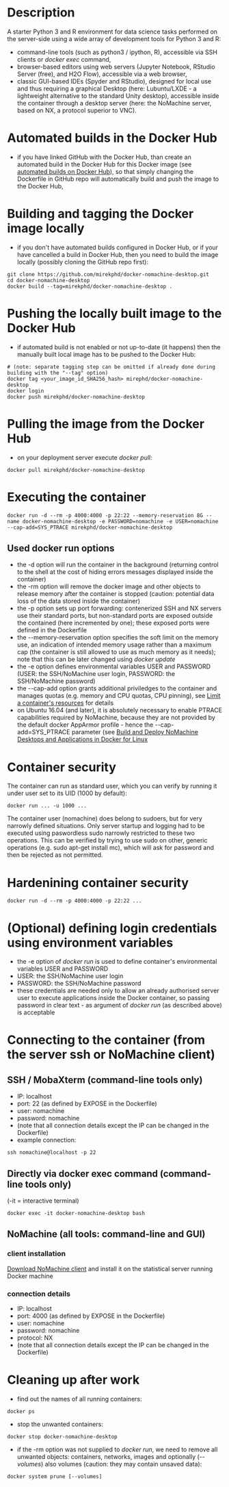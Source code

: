 # Description
A starter Python 3 and R environment for data science tasks performed on the server-side using a wide array of development tools for Python 3 and R: 
- command-line tools (such as python3 / ipython, R), accessible via SSH clients or _docker exec_ command,
- browser-based editors using web servers (Jupyter Notebook, RStudio Server (free), and H2O Flow), accessible via a web browser,
- classic GUI-based IDEs (Spyder and RStudio), designed for local use and thus requiring a graphical Desktop (here: Lubuntu/LXDE - a lightweight alternative to the standard Unity desktop), accessible inside the container through a desktop server (here: the NoMachine server, based on NX, a protocol superior to VNC).


# Automated builds in the Docker Hub

- if you have linked GitHub with the Docker Hub, than create an automated build in the Docker Hub for this Docker image (see [automated builds on Docker Hub](https://docs.docker.com/docker-hub/builds/)), so that simply changing the Dockerfile in GitHub repo will automatically build and push the image to the Docker Hub,

# Building and tagging the Docker image locally
- if you don't have automated builds configured in Docker Hub, or if your have cancelled a build in Docker Hub, then you need to build the image locally (possibly cloning the GitHub repo first):
```
git clone https://github.com/mirekphd/docker-nomachine-desktop.git
cd docker-nomachine-desktop
docker build --tag=mirekphd/docker-nomachine-desktop .
```

# Pushing the locally built image to the Docker Hub
- if automated build is not enabled or not up-to-date (it happens) then the manually built local image has to be pushed to the Docker Hub:
```
# (note: separate tagging step can be omitted if already done during building with the "--tag" option)
docker tag <your_image_id_SHA256_hash> mirephd/docker-nomachine-desktop
docker login
docker push mirekphd/docker-nomachine-desktop
```

# Pulling the image from the Docker Hub
- on your deployment server execute _docker pull:_
```
docker pull mirekphd/docker-nomachine-desktop
```

# Executing the container
```
docker run -d --rm -p 4000:4000 -p 22:22 --memory-reservation 8G --name docker-nomachine-desktop -e PASSWORD=nomachine -e USER=nomachine --cap-add=SYS_PTRACE mirekphd/docker-nomachine-desktop
```
## Used docker run options
- the -d option will run the container in the background (returning control to the shell at the cost of hiding errors messages displayed inside the container)
- the -rm option will remove the docker image and other objects to release memory after the container is stopped (caution: potential data loss of the data stored inside the container)
- the -p option sets up port forwarding: contenerized SSH and NX servers use their standard ports, but non-standard ports are exposed outside the contained (here incremented by one); these exposed ports were defined in the Dockerfile
- the --memory-reservation option specifies the soft limit on the memory use, an indication of intended memory usage rather than a maximum cap (the container is still allowed to use as much memory as it needs); note that this can be later changed using _docker update_
- the -e option defines environmental variables USER and PASSWORD (USER: the SSH/NoMachine user login, PASSWORD: the SSH/NoMachine password)
- the --cap-add option grants additional priviledges to the container and manages quotas (e.g. memory and CPU quotas, CPU pinning), see [Limit a container's resources](https://docs.docker.com/config/containers/resource_constraints/) for details
- on Ubuntu 16.04 (and later), it is absolutely necessary to enable PTRACE capabilities required by NoMachine, because they are not provided by the default docker AppArmor profile - hence the --cap-add=SYS_PTRACE parameter (see [Build and Deploy NoMachine Desktops and Applications in Docker for Linux](https://www.nomachine.com/DT08M00100&dn=docker)

# Container security
The container can run as standard user, which you can verify by running it under user set to its UID (1000 by default):
```
docker run ... -u 1000 ...
```
The container user (nomachine) does belong to sudoers, but for very narrowly defined situations. Only server startup and logging had to be executed using paswordless sudo narrowly restricted to these two operations. This can be verified by trying to use sudo on other, generic operations (e.g. sudo apt-get install mc), which will ask for password and then be rejected as not permitted.

# Hardenining container security

```
docker run -d --rm -p 4000:4000 -p 22:22 ...
```

# (Optional) defining login credentials using environment variables
- the -e option of _docker run_ is used to define container's environmental variables USER and PASSWORD 
- USER: the SSH/NoMachine user login
- PASSWORD: the SSH/NoMachine password
- these credentials are needed only to allow an already authorised server user to execute applications inside the Docker container, so passing password in clear text - as argument of _docker run_ (as described above) is acceptable

# Connecting to the container (from the server ssh or NoMachine client)

## SSH / MobaXterm (command-line tools only)
- IP: localhost
- port: 22 (as defined by EXPOSE in the Dockerfile)
- user: nomachine 
- password: nomachine
- (note that all connection details except the IP can be changed in the Dockerfile)
- example connection:
```
ssh nomachine@localhost -p 22	
```

## Directly via docker exec command (command-line tools only)
(-it = interactive terminal)
```
docker exec -it docker-nomachine-desktop bash
```

## NoMachine (all tools: command-line and GUI)

### client installation
[Download NoMachine client](https://www.nomachine.com/download) and install it on the statistical server running Docker machine

### connection details
- IP: localhost
- port: 4000 (as defined by EXPOSE in the Dockerfile)
- user: nomachine
- password: nomachine
- protocol: NX
- (note that all connection details except the IP can be changed in the Dockerfile)


# Cleaning up after work

- find out the names of all running containers:
```
docker ps
```
- stop the unwanted containers:
```
docker stop docker-nomachine-desktop
```
- if the -rm option was not supplied to _docker run_, we need to remove all unwanted objects: containers, networks, images and optionally (_--volumes_) also volumes (caution: they may contain unsaved data):
```
docker system prune [--volumes]
```





